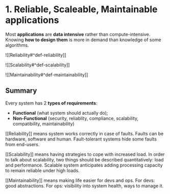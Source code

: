 # 1. Reliable, Scaleable, Maintainable applications

Most **applications** are **data intensive** rather than compute-intensive. Knowing **how to design them** is more in demand than knowledge of some algorithms.

![[Reliability#^def-reliability]]

![[Scalability#^def-scalability]]

![[Maintainability#^def-maintainability]]

## Summary

Every system has 2 **types of requirements**:
- **Functional** (what system should actually do);
- **Non-Functional** (security, reliablity, compliance, scalability, compatibility, maintainability)

[[Reliability]] means system works correctly in case of faults. Faults can be hardware, software and human. Fault-tolerant systems hide some faults from end-users.

[[Scalability]] means having strategies to cope with increased load. In order to talk about scalability, two things should be described quantitatively: load and performance. Scalable system anticipates adding processing capacity to remain reliable under high loads.

[[Maintainability]] means making life easier for devs and ops. For devs: good abstractions. For ops: visibility into system health, ways to manage it.

